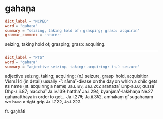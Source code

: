 # gahaṇa

``` toml
dict_label = "NCPED"
word = "gahaṇa"
summary = "seizing, taking hold of; grasping; grasp: acquirin"
grammar_comment = "neuter"
```

seizing, taking hold of; grasping; grasp: acquiring.

--------------------

``` toml
dict_label = "PTS"
word = "gahaṇa"
summary = "adjective seizing, taking; acquiring; (n.) seizure"
```

adjective seizing, taking; acquiring; (n.) seizure, grasp, hold, acquisition Vism.114 (in detail) usually \-˚: nāma˚\-divase on the day on which a child gets its name (lit. acquiring a name) Ja.i.199, Ja.i.262 arahatta˚ Dhp\-a.i.8; dussa˚ Dhp\-a.ii.87; maccha˚ Ja.iv.139; hattha˚ Ja.i.294; byanjana˚\-lakkhaṇa Ne.27 gahaṇatthāya in order to get… Ja.i.279; Ja.ii.352. amhākaṃ g˚ sugahaṇaṃ we have a tight grip Ja.i.222, Ja.i.223.

fr. gaṇhāti

